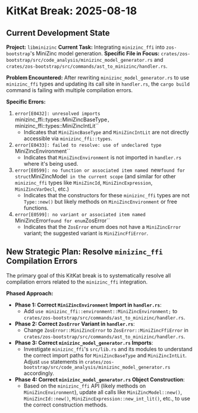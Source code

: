 # KitKat Break: 2025-08-18

## Current Development State

**Project:** `libminizinc`
**Current Task:** Integrating `minizinc_ffi` into `zos-bootstrap`'s MiniZinc model generation.
**Specific File in Focus:** `crates/zos-bootstrap/src/code_analysis/minizinc_model_generator.rs` and `crates/zos-bootstrap/src/commands/ast_to_minizinc/handler.rs`.

**Problem Encountered:**
After rewriting `minizinc_model_generator.rs` to use `minizinc_ffi` types and updating its call site in `handler.rs`, the `cargo build` command is failing with multiple compilation errors.

**Specific Errors:**
1.  `error[E0432]: unresolved imports `minizinc_ffi::types::MiniZincBaseType`, `minizinc_ffi::types::MiniZincIntLit``
    *   Indicates that `MiniZincBaseType` and `MiniZincIntLit` are not directly accessible via `minizinc_ffi::types`.
2.  `error[E0433]: failed to resolve: use of undeclared type `MiniZincEnvironment``
    *   Indicates that `MiniZincEnvironment` is not imported in `handler.rs` where it's being used.
3.  `error[E0599]: no function or associated item named `new` found for struct `MiniZincModel` in the current scope` (and similar for other `minizinc_ffi` types like `MiniZincId`, `MiniZincExpression`, `MiniZincVarDecl`, etc.)
    *   Indicates that the constructors for these `minizinc_ffi` types are not `Type::new()` but likely methods on `MiniZincEnvironment` or free functions.
4.  `error[E0599]: no variant or associated item named `MiniZincError` found for enum `ZosError``
    *   Indicates that the `ZosError` enum does not have a `MiniZincError` variant; the suggested variant is `MiniZincFfiError`.

## New Strategic Plan: Resolve `minizinc_ffi` Compilation Errors

The primary goal of this KitKat break is to systematically resolve all compilation errors related to the `minizinc_ffi` integration.

**Phased Approach:**

*   **Phase 1: Correct `MiniZincEnvironment` Import in `handler.rs`**:
    *   Add `use minizinc_ffi::environment::MiniZincEnvironment;` to `crates/zos-bootstrap/src/commands/ast_to_minizinc/handler.rs`.
*   **Phase 2: Correct `ZosError` Variant in `handler.rs`**:
    *   Change `ZosError::MiniZincError` to `ZosError::MiniZincFfiError` in `crates/zos-bootstrap/src/commands/ast_to_minizinc/handler.rs`.
*   **Phase 3: Correct `minizinc_model_generator.rs` Imports**:
    *   Investigate `minizinc_ffi`'s `src/lib.rs` and its modules to understand the correct import paths for `MiniZincBaseType` and `MiniZincIntLit`. Adjust `use` statements in `crates/zos-bootstrap/src/code_analysis/minizinc_model_generator.rs` accordingly.
*   **Phase 4: Correct `minizinc_model_generator.rs` Object Construction**:
    *   Based on the `minizinc_ffi` API (likely methods on `MiniZincEnvironment`), update all calls like `MiniZincModel::new()`, `MiniZincId::new()`, `MiniZincExpression::new_int_lit()`, etc., to use the correct construction methods.
